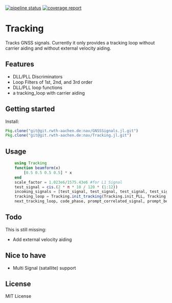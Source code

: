 [![pipeline status](https://git.rwth-aachen.de/nav/Tracking.jl/badges/master/pipeline.svg)](https://git.rwth-aachen.de/nav/Tracking.jl/commits/master)
[![coverage report](https://git.rwth-aachen.de/nav/Tracking.jl/badges/master/coverage.svg)](https://git.rwth-aachen.de/nav/Tracking.jl/commits/master)
# Tracking
Tracks GNSS signals. Currently it only provides a tracking loop without carrier aiding and without external velocity aiding.

## Features

* DLL/PLL Discriminators
* Loop Filters of 1st, 2nd, and 3rd order
* DLL/PLL loop functions
* a tracking_loop with carrier aiding

## Getting started

Install:
```julia
Pkg.clone("git@git.rwth-aachen.de:nav/GNSSSignals.jl.git")
Pkg.clone("git@git.rwth-aachen.de:nav/Tracking.jl.git")
```

## Usage

```julia
    using Tracking
    function beamform(x)
        [0.5 0.5 0.5 0.5] * x
    end
    scale_factor = 1.023e6/1575.43e6 #for L1 Signal
    test_signal = cis.(2 * π * 10 / 120 * (1:12))
    incoming_signals = [test_signal, test_signal, test_signal, test_signal]
    tracking_loop = Tracking.init_tracking(Tracking.init_PLL, Tracking.init_DLL, 0, 50, 0, 1023e3, 1e-3, 4e6, beamform, 12, 18.0, 1.0, 1, scale_factor)
    next_tracking_loop, code_phase, prompt_correlated_signal, prompt_beamformed_signal = tracking_loop(incoming_signals)
```

## Todo

This is still missing:
* Add external velocity aiding

## Nice to have

* Multi Signal (satallite) support

## License

MIT License
